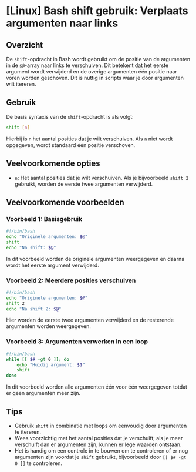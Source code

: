 # [Linux] Bash shift gebruik: Verplaats argumenten naar links

## Overzicht
De `shift`-opdracht in Bash wordt gebruikt om de positie van de argumenten in de `$@`-array naar links te verschuiven. Dit betekent dat het eerste argument wordt verwijderd en de overige argumenten één positie naar voren worden geschoven. Dit is nuttig in scripts waar je door argumenten wilt itereren.

## Gebruik
De basis syntaxis van de `shift`-opdracht is als volgt:

```bash
shift [n]
```

Hierbij is `n` het aantal posities dat je wilt verschuiven. Als `n` niet wordt opgegeven, wordt standaard één positie verschoven.

## Veelvoorkomende opties
- `n`: Het aantal posities dat je wilt verschuiven. Als je bijvoorbeeld `shift 2` gebruikt, worden de eerste twee argumenten verwijderd.

## Veelvoorkomende voorbeelden

### Voorbeeld 1: Basisgebruik
```bash
#!/bin/bash
echo "Originele argumenten: $@"
shift
echo "Na shift: $@"
```
In dit voorbeeld worden de originele argumenten weergegeven en daarna wordt het eerste argument verwijderd.

### Voorbeeld 2: Meerdere posities verschuiven
```bash
#!/bin/bash
echo "Originele argumenten: $@"
shift 2
echo "Na shift 2: $@"
```
Hier worden de eerste twee argumenten verwijderd en de resterende argumenten worden weergegeven.

### Voorbeeld 3: Argumenten verwerken in een loop
```bash
#!/bin/bash
while [[ $# -gt 0 ]]; do
    echo "Huidig argument: $1"
    shift
done
```
In dit voorbeeld worden alle argumenten één voor één weergegeven totdat er geen argumenten meer zijn.

## Tips
- Gebruik `shift` in combinatie met loops om eenvoudig door argumenten te itereren.
- Wees voorzichtig met het aantal posities dat je verschuift; als je meer verschuift dan er argumenten zijn, kunnen er lege waarden ontstaan.
- Het is handig om een controle in te bouwen om te controleren of er nog argumenten zijn voordat je `shift` gebruikt, bijvoorbeeld door `[[ $# -gt 0 ]]` te controleren.